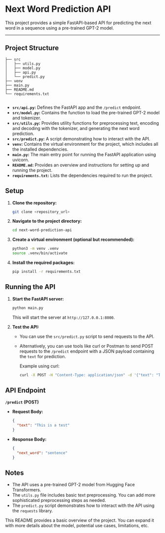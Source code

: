 
# Next Word Prediction API

This project provides a simple FastAPI-based API for predicting the next word in a sequence using a pre-trained GPT-2 model.

---

## Project Structure

```
├── src
│   ├── utils.py
│   ├── model.py
│   ├── api.py
│   └── predict.py
├── venv
├── main.py
├── README.md
└── requirements.txt


```

* **`src/api.py`:** Defines the FastAPI app and the `/predict` endpoint.
* **`src/model.py`:**  Contains the function to load the pre-trained GPT-2 model and tokenizer.
* **`src/utils.py`:**  Provides utility functions for preprocessing text, encoding and decoding with the tokenizer, and generating the next word prediction.
* **`src/predict.py`:**  A script demonstrating how to interact with the API.
* **`venv`:** Contains the virtual environment for the project, which includes all the installed dependencies.
* **`main.py`:**  The main entry point for running the FastAPI application using uvicorn.
* **`README.md`:** Provides an overview and instructions for setting up and running the project.
* **`requirements.txt`:** Lists the dependencies required to run the project.

## Setup

1. **Clone the repository:**
   ```bash
   git clone <repository_url>
   ```

2. **Navigate to the project directory:**
   ```bash
   cd next-word-prediction-api
   ```

3. **Create a virtual environment (optional but recommended):**
   ```bash
   python3 -m venv .venv
   source .venv/bin/activate
   ```

4. **Install the required packages:**
   ```bash
   pip install -r requirements.txt
   ```

## Running the API

1. **Start the FastAPI server:**
   ```bash
   python main.py
   ```
   This will start the server at `http://127.0.0.1:8000`.

2. **Test the API:**
   - You can use the `src/predict.py` script to send requests to the API.
   - Alternatively, you can use tools like curl or Postman to send POST requests to the `/predict` endpoint with a JSON payload containing the `text` for prediction.

     Example using curl:
     ```bash
     curl -X POST -H "Content-Type: application/json" -d '{"text": "This is an example"}' http://127.0.0.1:8000/predict
     ```

## API Endpoint

**`/predict` (POST)**

* **Request Body:**
    ```json
    {
      "text": "This is a test" 
    }
    ```
* **Response Body:**
    ```json
    {
      "next_word": "sentence"
    }
    ```

## Notes

* The API uses a pre-trained GPT-2 model from Hugging Face Transformers.
* The `utils.py` file includes basic text preprocessing. You can add more sophisticated preprocessing steps as needed.
* The `predict.py` script demonstrates how to interact with the API using the `requests` library.

This README provides a basic overview of the project. You can expand it with more details about the model, potential use cases, limitations, etc.
```